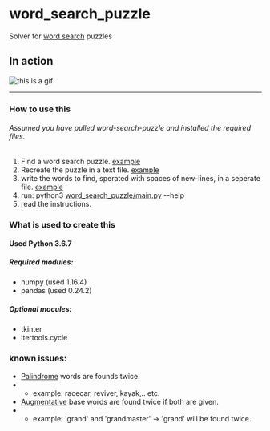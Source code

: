 # word_search_puzzle
Solver for [word search](https://en.wikipedia.org/wiki/Word_search) puzzles

## In action
![this is a gif](https://i.imgur.com/eqJWtqt.gif)

---
### How to use this

###### Assumed you have pulled word-search-puzzle and installed the required files.

1. Find a word search puzzle.  [example](puzzles/apple-word-search_picture.png)
2. Recreate the puzzle in a text file.  [example](puzzles/apple_word_search_puzzle.txt)
3. write the words to find, sperated with spaces of new-lines, in a seperate file. [example](puzzles/apple_word_search_set.txt)
4. run: python3 [word_search_puzzle/main.py](word_search_puzzle/main.py) --help
5. read the instructions.

### What is used to create this
#### Used Python 3.6.7

##### Required modules:
- numpy  (used 1.16.4)
- pandas (used 0.24.2)

##### Optional mocules:
- tkinter
- itertools.cycle

### known issues:
- [Palindrome](https://en.wikipedia.org/wiki/Palindrome) words are founds twice.
- - example: racecar, reviver, kayak,.. etc.
- [Augmentative](https://en.wikipedia.org/wiki/Augmentative) base words are found twice if both are given.
- - example: 'grand' and 'grandmaster' -> 'grand' will be found twice.
